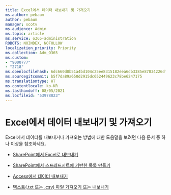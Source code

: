 ```yaml
---
title: Excel에서 데이터 내보내기 및 가져오기
ms.author: pebaum
author: pebaum
manager: scotv
ms.audience: Admin
ms.topic: article
ms.service: o365-administration
ROBOTS: NOINDEX, NOFOLLOW
localization_priority: Priority
ms.collection: Adm_O365
ms.custom:
- "9000777"
- "2718"
ms.openlocfilehash: 6dc660d0b51a4bd104c25ee8315182eea6db3385e87034226dfc759b2f556728
ms.sourcegitcommit: b5f7da89a650d2915dc652449623c78be6247175
ms.translationtype: HT
ms.contentlocale: ko-KR
ms.lasthandoff: 08/05/2021
ms.locfileid: "53978023"
---
```

# <a name="exporting-and-importing-data-with-excel"></a>Excel에서 데이터 내보내기 및 가져오기

Excel에서 데이터를 내보내거나 가져오는 방법에 대한 도움말을 보려면 다음 문서 중 하나 이상을 참조하세요.

- [SharePoint에서 Excel로 내보내기](https://support.office.com/client/bfb2ea48-6118-4fa9-abb6-cced9424e5d9)

- [SharePoint에서 스프레드시트에 기반한 목록 만들기](https://support.office.com/article/Create-a-list-based-on-a-spreadsheet-380CFEB5-6E14-438E-988A-C2B9BEA574FA)

- [Access에서 데이터 내보내기](https://support.office.com/client/64E974E6-AE43-4301-A53E-20463655B1A9)

- [텍스트(.txt 또는 .csv) 파일 가져오기 또는 내보내기](https://support.office.com/client/5250ac4c-663c-47ce-937b-339e391393ba)
